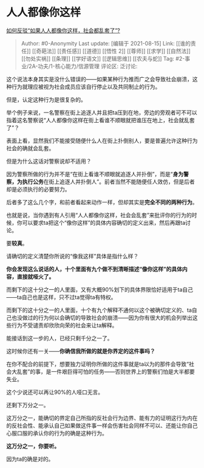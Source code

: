 # 人人都像你这样
[如何反驳“如果人人都像你这样，社会都乱套了”?](https://www.zhihu.com/question/428290088/answer/2060531365)

> Author: #0-Anonymity
> Last update: [编辑于 2021-08-15]
> Link: [[谁的责任]] [[奇葩法]] [[责任感]] [[道德]] [[悟性 2]] [[尊师]] [[求学]] [[自然法]] [[勿处实祸]] [[条理]] [[学好语文]] [[逻辑思维]] [[农夫与蛇]]
> Tag: #2-事业/2A-功夫/1-核心能力/信源管理
> 评论区:
> 泛讨论:

这个说法本身其实是没什么错误的——如果某种行为推而广之会导致社会崩溃，这种行为就理应被视为社会成员应该自行停止以及共同制止的行为。

但是，认定这种行为是很复杂的。

举个例子来说，一名警察在街上追逐人并且把ta压到在地，旁边的旁观者可不可以指着这名警察说“人人都像你这样在街上看谁不顺眼就把谁压在地上，社会就乱套了”？

表面上看，显然我们不能接受随便什么人在街上扑倒别人，要是普遍允许这种行为社会的确就会乱套。

但是为什么这话对警察说却不适用？

因为警察所做的行为并不是“在街上看谁不顺眼就追逐人并扑倒”，而是“**身为警察，为执行公务**在街上追逐人并扑倒人”。前者当然不能随便任人效仿，但是后者却是必须执行的必要努力。

后者多了这么几个字，和前者看起来动作一样，但却其实是**完全不同的两种行为**。

也就是说，当你遇到有人引用“人人都像你这样，社会会乱套”来批评你的行为的时候，你可以要求ta把这个“像你这样”的具体内容确切的定义出来，然后再跟ta讨论。

要**较真**。

请确切的定义清楚你所说的“像我这样”具体是指什么样？

**你会发现这么说话的人，十个里面有九个做不到清晰描述“像你这样”的具体内容，直接就哑火了。**

而剩下的这十分之一的人里面，又有大概90%划下的具体界限恰好适用于ta自己——ta自己也是这样，只不过ta觉得ta有特权。

而剩下的这十分之一的人里面，十个有九个解释不通何以这个被确切定义的、ta自己也没做过的行为何以会确切的导致社会的崩溃——因为你有很大的机会列举出这些行为不受谴责却欣欣向荣的社会来让ta解释。

能接话到这一步的人，已经只剩千分之一了。

这时候你还有一关——**你确信我所做的就是你界定的这件事吗？**

在你不配合的前提下，想要独力证明你所做的这件事就是ta以为的那件会导致“社会大乱套”的事，是一件艰巨得可怕的任务——否则世界上的警察们怕是大半都要失业。

这个少说还可以再让90%的人哑口无言。

还剩下万分之一。

这万分之一，能确切的界定自己所指的反社会行为边界、能有力的证明这行为内在的反社会性、能承认自己如果做这件事一样会伤害社会同样不可以、还能让你自己心服口服的承认你的行为的确是这种行为。

**这万分之一，你要听。**

因为ta的确是对的。
